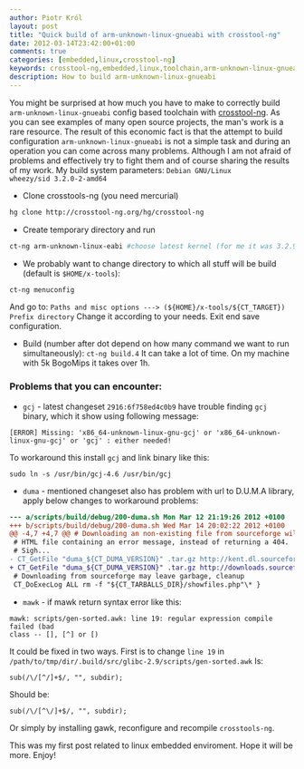```yaml
---
author: Piotr Król
layout: post
title: "Quick build of arm-unknown-linux-gnueabi with crosstool-ng"
date: 2012-03-14T23:42:00+01:00
comments: true
categories: [embedded,linux,crosstool-ng]
keywords: crosstool-ng,embedded,linux,toolchain,arm-unknown-linux-gnueabi
description: How to build arm-unknown-linux-gnueabi
---
```


You might be surprised at how much you have to make to correctly build 
`arm-unknown-linux-gnueabi` config based toolchain with [crosstool-ng](http://crosstool-ng.org/). As you can 
see examples of many open source projects, the man's work is a rare resource. 
The result of this economic fact is that the attempt to build configuration 
`arm-unknown-linux-gnueabi` is not a simple task and during an operation you can 
come across many problems. Although I am not afraid of problems and effectively 
try to fight them and of course sharing the results of my work. My build system 
parameters:  `Debian GNU/Linux wheezy/sid 3.2.0-2-amd64`

* Clone crosstools-ng (you need mercurial)
```bash
hg clone http://crosstool-ng.org/hg/crosstool-ng
```
* Create temporary directory and run
```bash
ct-ng arm-unknown-linux-eabi #choose latest kernel (for me it was 3.2.9)
```
* We probably want to change directory to which all stuff will be build (default is `$HOME/x-tools`):
```bash
ct-ng menuconfig
```
And go to:
`Paths and misc options ---> (${HOME}/x-tools/${CT_TARGET}) Prefix directory`
Change it according to your needs. Exit end save configuration.
* Build (number after dot depend on how many command we want to run simultaneously):
`ct-ng build.4`
It can take a lot of time. On my machine with 5k BogoMips it takes over 1h.

### Problems that you can encounter: ###

* `gcj` - latest changeset `2916:6f758ed4c0b9` have trouble finding `gcj` binary,
which it show using following message:
```
[ERROR] Missing: 'x86_64-unknown-linux-gnu-gcj' or 'x86_64-unknown-linux-gnu-gcj' or 'gcj' : either needed!
```
To workaround this install `gcj` and link binary like this:
```
sudo ln -s /usr/bin/gcj-4.6 /usr/bin/gcj
```
* `duma` - mentioned changeset also has problem with url to D.U.M.A library,
apply below changes to workaround problems:
```diff
--- a/scripts/build/debug/200-duma.sh Mon Mar 12 21:19:26 2012 +0100
+++ b/scripts/build/debug/200-duma.sh Wed Mar 14 20:02:22 2012 +0100
@@ -4,7 +4,7 @@ # Downloading an non-existing file from sourceforge will give you an
 # HTML file containing an error message, instead of returning a 404.
 # Sigh... 
- CT_GetFile "duma_${CT_DUMA_VERSION}" .tar.gz http://kent.dl.sourceforge.net/sourceforge/duma/ 
+ CT_GetFile "duma_${CT_DUMA_VERSION}" .tar.gz http://downloads.sourceforge.net/project/duma/duma/2.5.15
 # Downloading from sourceforge may leave garbage, cleanup
 CT_DoExecLog ALL rm -f "${CT_TARBALLS_DIR}/showfiles.php"\* }
```
* `mawk` - if mawk return syntax error like this:
```
mawk: scripts/gen-sorted.awk: line 19: regular expression compile failed (bad
class -- [], [^] or [)
```
It could be fixed in two ways. First is to change `line 19` in `/path/to/tmp/dir/.build/src/glibc-2.9/scripts/gen-sorted.awk`
Is:
```
sub(/\/[^/]+$/, "", subdir);
```
Should be:
```
sub(/\/[^\/]+$/, "", subdir);
```
Or simply by installing gawk, reconfigure and recompile `crosstools-ng`.

This was my first post related to linux embedded enviroment. Hope it will be more. Enjoy!
